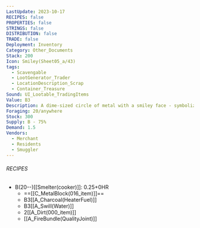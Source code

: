 ```yaml
---
LastUpdate: 2023-10-17
RECIPES: false
PROPERTIES: false
STRINGS: false
DISTRIBUTION: false
TRADE: false
Deployment: Inventory
Category: Other_Documents
Stack: 200
Icon: Smiley(Sheet05_a/43)
tags:
  - Scavengable
  - LootGenerator_Trader
  - LocationDescription_Scrap
  - Container_Treasure
Sound: UI_Lootable_TradingItems
Value: B3
Description: A dime-sized circle of metal with a smiley face - symbolizing the skill of a blacksmith or mechanic. Used as a currency.
Foraging: 20/anywhere
Stock: 300
Supply: B - 75%
Demand: 1.5
Vendors:
  - Merchant
  - Residents
  - Smuggler
---
```


###### RECIPES
- B(20--)[[Smelter(cooker)]]: 0.25+0HR
	- ==[[C_MetalBlock(016_item)]]==
	- B3[[A_Charcoal(HeaterFuel)]]
	- B3[[A_Swill(Water)]]
	- 2[[A_Dirt(000_item)]]
	- [[A_FireBundle(QualityJoint)]]
